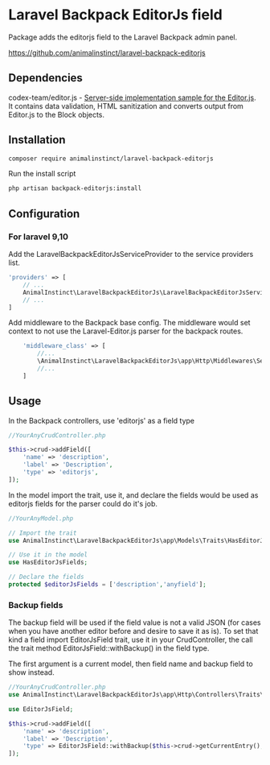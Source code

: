 # Laravel Backpack EditorJs field

Package adds the editorjs field to the Laravel Backpack admin panel.

https://github.com/animalinstinct/laravel-backpack-editorjs

## Dependencies

codex-team/editor.js - [Server-side implementation sample for the Editor.js](https://github.com/editor-js/editorjs-php). It contains data validation, HTML sanitization and converts output from Editor.js to the Block objects.

## Installation

```bash
composer require animalinstinct/laravel-backpack-editorjs
```

Run the install script

```bash
php artisan backpack-editorjs:install
```

## Configuration

### For laravel 9,10

Add the LaravelBackpackEditorJsServiceProvider to the service providers list.

```php
'providers' => [
    // ...
    AnimalInstinct\LaravelBackpackEditorJs\LaravelBackpackEditorJsServiceProvider::class,
    // ...
]
```

Add middleware to the Backpack base config. The middleware would set context to not use the Laravel-Editor.js parser for the backpack routes.

```php
    'middleware_class' => [
        //...
        \AnimalInstinct\LaravelBackpackEditorJs\app\Http\Middlewares\SetEditorJsParserContext::class,
        //...
    ]
```

## Usage

In the Backpack controllers, use 'editorjs' as a field type

```php
//YourAnyCrudController.php

$this->crud->addField([
    'name' => 'description',
    'label' => 'Description',
    'type' => 'editorjs',
]);
```
In the model import the trait, use it, and declare the fields would be used as editorjs fields for the parser could do it's job.

```php
//YourAnyModel.php

// Import the trait
use AnimalInstinct\LaravelBackpackEditorJs\app\Models\Traits\HasEditorJsFields;

// Use it in the model
use HasEditorJsFields;

// Declare the fields
protected $editorJsFields = ['description','anyfield'];
```

### Backup fields

The backup field will be used if the field value is not a valid JSON (for cases when you have another editor before and desire to save it as is). To set that kind a field import EditorJsField trait, use it in your CrudController, the call the trait method EditorJsField::withBackup() in the field type.

The first argument is a current model, then field name and backup field to show instead.

```php
//YourAnyCrudController.php
use AnimalInstinct\LaravelBackpackEditorJs\app\Http\Controllers\Traits\EditorJsField;

use EditorJsField;

$this->crud->addField([
    'name' => 'description',
    'label' => 'Description',
    'type' => EditorJsField::withBackup($this->crud->getCurrentEntry(), 'description', 'ckeditor'),
]);
```